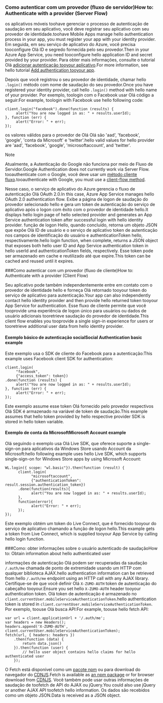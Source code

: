 ### <span data-ttu-id="bcfd7-101"><a name="server-auth"></a>Como autenticar com um provedor (fluxo de servidor)</span><span class="sxs-lookup"><span data-stu-id="bcfd7-101"><a name="server-auth"></a>How to: Authenticate with a provider (Server Flow)</span></span>
<span data-ttu-id="bcfd7-102">os aplicativos móveis toohave gerenciar o processo de autenticação de saudação em seu aplicativo, você deve registrar seu aplicativo com seu provedor de identidade.</span><span class="sxs-lookup"><span data-stu-id="bcfd7-102">toohave Mobile Apps manage hello authentication process in your app, you must register your app with your identity provider.</span></span> <span data-ttu-id="bcfd7-103">Em seguida, em seu serviço de aplicativo do Azure, você precisa tooconfigure Olá ID e segredo fornecida pelo seu provedor.</span><span class="sxs-lookup"><span data-stu-id="bcfd7-103">Then in your Azure App Service, you need tooconfigure hello application ID and secret provided by your provider.</span></span>
<span data-ttu-id="bcfd7-104">Para obter mais informações, consulte o tutorial Olá [adicionar autenticação tooyour aplicativo](../articles/app-service-mobile/app-service-mobile-cordova-get-started-users.md).</span><span class="sxs-lookup"><span data-stu-id="bcfd7-104">For more information, see hello tutorial [Add authentication tooyour app](../articles/app-service-mobile/app-service-mobile-cordova-get-started-users.md).</span></span>

<span data-ttu-id="bcfd7-105">Depois que você registrou o seu provedor de identidade, chamar hello `.login()` método com nome de saudação do seu provedor.</span><span class="sxs-lookup"><span data-stu-id="bcfd7-105">Once you have registered your identity provider, call hello `.login()` method with hello name of your provider.</span></span> <span data-ttu-id="bcfd7-106">Por exemplo, toologin com o Facebook usar Olá código a seguir:</span><span class="sxs-lookup"><span data-stu-id="bcfd7-106">For example, toologin with Facebook use hello following code:</span></span>

```
client.login("facebook").done(function (results) {
     alert("You are now logged in as: " + results.userId);
}, function (err) {
     alert("Error: " + err);
});
```

<span data-ttu-id="bcfd7-107">os valores válidos para o provedor de Olá Olá são 'aad', 'facebook', 'google', 'conta da Microsoft' e 'twitter'.</span><span class="sxs-lookup"><span data-stu-id="bcfd7-107">hello valid values for hello provider are 'aad', 'facebook', 'google', 'microsoftaccount', and 'twitter'.</span></span>

> [!NOTE]
> <span data-ttu-id="bcfd7-108">Atualmente, a Autenticação do Google não funciona por meio de Fluxo de Servidor.</span><span class="sxs-lookup"><span data-stu-id="bcfd7-108">Google Authentication does not currently work via Server Flow.</span></span>  <span data-ttu-id="bcfd7-109">tooauthenticate com o Google, você deve usar um [método cliente fluxo](#client-auth).</span><span class="sxs-lookup"><span data-stu-id="bcfd7-109">tooauthenticate with Google, you must use a [client-flow method](#client-auth).</span></span>

<span data-ttu-id="bcfd7-110">Nesse caso, o serviço de aplicativo do Azure gerencia o fluxo de autenticação Olá OAuth 2.0.</span><span class="sxs-lookup"><span data-stu-id="bcfd7-110">In this case, Azure App Service manages hello OAuth 2.0 authentication flow.</span></span>  <span data-ttu-id="bcfd7-111">Exibe a página de logon de saudação do provedor selecionado hello e gera um token de autenticação do serviço de aplicativo após o logon com êxito com o provedor de identidade hello.</span><span class="sxs-lookup"><span data-stu-id="bcfd7-111">It displays hello login page of hello selected provider and generates an App Service authentication token after successful login with hello identity provider.</span></span> <span data-ttu-id="bcfd7-112">função de logon Hello, quando concluído, retorna um objeto JSON que expõe Olá ID de usuário e o serviço de aplicativo token de autenticação nos campos de identificação do usuário e authenticationToken hello, respectivamente.</span><span class="sxs-lookup"><span data-stu-id="bcfd7-112">hello login function, when complete, returns a JSON object that exposes both hello user ID and App Service authentication token in hello userId and authenticationToken fields, respectively.</span></span> <span data-ttu-id="bcfd7-113">Esse token pode ser armazenado em cache e reutilizado até que expire.</span><span class="sxs-lookup"><span data-stu-id="bcfd7-113">This token can be cached and reused until it expires.</span></span>

###<span data-ttu-id="bcfd7-114"><a name="client-auth"></a>Como autenticar com um provedor (fluxo de cliente)</span><span class="sxs-lookup"><span data-stu-id="bcfd7-114"><a name="client-auth"></a>How to: Authenticate with a provider (Client Flow)</span></span>

<span data-ttu-id="bcfd7-115">Seu aplicativo pode também independentemente entre em contato com o provedor de identidade hello e forneça Olá retornado tooyour token do serviço de aplicativo para autenticação.</span><span class="sxs-lookup"><span data-stu-id="bcfd7-115">Your app can also independently contact hello identity provider and then provide hello returned token tooyour App Service for authentication.</span></span> <span data-ttu-id="bcfd7-116">Esse fluxo de cliente permite que você tooprovide uma experiência de logon único para usuários ou dados de usuário adicionais tooretrieve saudação do provedor de identidade.</span><span class="sxs-lookup"><span data-stu-id="bcfd7-116">This client flow enables you tooprovide a single sign-in experience for users or tooretrieve additional user data from hello identity provider.</span></span>

#### <a name="social-authentication-basic-example"></a><span data-ttu-id="bcfd7-117">Exemplo básico de autenticação social</span><span class="sxs-lookup"><span data-stu-id="bcfd7-117">Social Authentication basic example</span></span>

<span data-ttu-id="bcfd7-118">Este exemplo usa o SDK de cliente do Facebook para a autenticação:</span><span class="sxs-lookup"><span data-stu-id="bcfd7-118">This example uses Facebook client SDK for authentication:</span></span>

```
client.login(
     "facebook",
     {"access_token": token})
.done(function (results) {
     alert("You are now logged in as: " + results.userId);
}, function (err) {
     alert("Error: " + err);
});

```
<span data-ttu-id="bcfd7-119">Este exemplo assume esse token Olá fornecido pelo provedor respectivos Olá SDK é armazenado na variável de token de saudação.</span><span class="sxs-lookup"><span data-stu-id="bcfd7-119">This example assumes that hello token provided by hello respective provider SDK is stored in hello token variable.</span></span>

#### <a name="microsoft-account-example"></a><span data-ttu-id="bcfd7-120">Exemplo de conta da Microsoft</span><span class="sxs-lookup"><span data-stu-id="bcfd7-120">Microsoft Account example</span></span>

<span data-ttu-id="bcfd7-121">Olá seguindo o exemplo usa Olá Live SDK, que oferece suporte a single-sign-on para aplicativos da Windows Store usando Account da Microsoft:</span><span class="sxs-lookup"><span data-stu-id="bcfd7-121">hello following example uses hello Live SDK, which supports single-sign-on for Windows Store apps by using Microsoft Account:</span></span>

```
WL.login({ scope: "wl.basic"}).then(function (result) {
      client.login(
            "microsoftaccount",
            {"authenticationToken": result.session.authentication_token})
      .done(function(results){
            alert("You are now logged in as: " + results.userId);
      },
      function(error){
            alert("Error: " + err);
      });
});

```

<span data-ttu-id="bcfd7-122">Este exemplo obtém um token do Live Connect, que é fornecido tooyour do serviço de aplicativo chamando a função de logon hello.</span><span class="sxs-lookup"><span data-stu-id="bcfd7-122">This example gets a token from Live Connect, which is supplied tooyour App Service by calling hello login function.</span></span>

###<span data-ttu-id="bcfd7-123"><a name="auth-getinfo"></a>Como: obter informações sobre o usuário autenticado de saudação</span><span class="sxs-lookup"><span data-stu-id="bcfd7-123"><a name="auth-getinfo"></a>How to: Obtain information about hello authenticated user</span></span>

<span data-ttu-id="bcfd7-124">informações de autenticação Olá podem ser recuperadas da saudação `/.auth/me` chamada de ponto de extremidade usando um HTTP com qualquer biblioteca AJAX.</span><span class="sxs-lookup"><span data-stu-id="bcfd7-124">hello authentication information can be retrieved from hello `/.auth/me` endpoint using an HTTP call with any AJAX library.</span></span>  <span data-ttu-id="bcfd7-125">Certifique-se de que você definir Olá `X-ZUMO-AUTH` token de autenticação do cabeçalho tooyour.</span><span class="sxs-lookup"><span data-stu-id="bcfd7-125">Ensure you set hello `X-ZUMO-AUTH` header tooyour authentication token.</span></span>  <span data-ttu-id="bcfd7-126">Olá token de autenticação é armazenado no `client.currentUser.mobileServiceAuthenticationToken`.</span><span class="sxs-lookup"><span data-stu-id="bcfd7-126">hello authentication token is stored in `client.currentUser.mobileServiceAuthenticationToken`.</span></span>  <span data-ttu-id="bcfd7-127">Por exemplo, toouse Olá busca API:</span><span class="sxs-lookup"><span data-stu-id="bcfd7-127">For example, toouse hello fetch API:</span></span>

```
var url = client.applicationUrl + '/.auth/me';
var headers = new Headers();
headers.append('X-ZUMO-AUTH', client.currentUser.mobileServiceAuthenticationToken);
fetch(url, { headers: headers })
    .then(function (data) {
        return data.json()
    }).then(function (user) {
        // hello user object contains hello claims for hello authenticated user
    });
```

<span data-ttu-id="bcfd7-128">O Fetch está disponível como um [pacote npm](https://www.npmjs.com/package/whatwg-fetch) ou para download do navegador do [CDNJS](https://cdnjs.com/libraries/fetch).</span><span class="sxs-lookup"><span data-stu-id="bcfd7-128">Fetch is available as [an npm package](https://www.npmjs.com/package/whatwg-fetch) or for browser download from [CDNJS](https://cdnjs.com/libraries/fetch).</span></span> <span data-ttu-id="bcfd7-129">Você também pode usar outras informações de saudação de toofetch de API do AJAX ou jQuery.</span><span class="sxs-lookup"><span data-stu-id="bcfd7-129">You could also use jQuery or another AJAX API toofetch hello information.</span></span>  <span data-ttu-id="bcfd7-130">Os dados são recebidos como um objeto JSON.</span><span class="sxs-lookup"><span data-stu-id="bcfd7-130">Data is received as a JSON object.</span></span>
